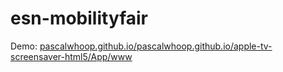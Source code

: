 # esn-mobilityfair

Demo: 
[pascalwhoop.github.io/pascalwhoop.github.io/apple-tv-screensaver-html5/App/www](http://pascalwhoop.github.io/pascalwhoop.github.io/apple-tv-screensaver-html5/App/www)
